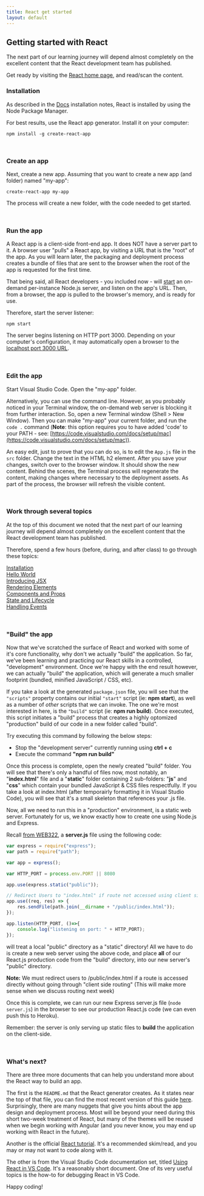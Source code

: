 ```yaml
---
title: React get started
layout: default
---
```


## Getting started with React

The next part of our learning journey will depend almost completely on the excellent content that the React development team has published. 

Get ready by visiting the [React home page](https://reactjs.org/), and read/scan the content.

<!-- On the top navigation menu, notice the [Docs](https://reactjs.org/docs/installation.html) (documentation) and [Tutorial](https://reactjs.org/tutorial/tutorial.html) items. 

![React web site](../media/react-web-site.png) -->

### Installation

As described in the [Docs](https://reactjs.org/docs/installation.html) installation notes, React is installed by using the Node Package Manager. 

For best results, use the React app generator. Install it on your computer:

```text
npm install -g create-react-app
```

<br>

### Create an app

Next, create a new app. Assuming that you want to create a new app (and folder) named "my-app":

```text
create-react-app my-app
```

The process will create a new folder, with the code needed to get started.

<br>

### Run the app

A React app is a client-side front-end app. It does NOT have a server part to it. A browser user "pulls" a React app, by visiting a URL that is the "root" of the app. As you will learn later, the packaging and deployment process creates a bundle of files that are sent to the browser when the root of the app is requested for the first time. 

That being said, all React developers - you included now - will [start](https://docs.npmjs.com/cli/start) an on-demand per-instance Node.js server, and listen on the app's URL. Then, from a browser, the app is pulled to the browser's memory, and is ready for use. 

Therefore, start the server listener:

```text
npm start
```

The server begins listening on HTTP port 3000. Depending on your computer's configuration, it may automatically open a browser to the [localhost port 3000 URL](http://localhost:3000/). 

<br>

### Edit the app

Start Visual Studio Code. Open the "my-app" folder. 

Alternatively, you can use the command line. However, as you probably noticed in your Terminal window, the on-demand web server is blocking it from further interaction. So, open a new Terminal window (Shell > New Window). Then you can make "my-app" your current folder, and run the `code .` command (**Note**: this option requires you to have added 'code' to your PATH - see: [https://code.visualstudio.com/docs/setup/mac](https://code.visualstudio.com/docs/setup/mac)). 

An easy edit, just to prove that you can do so, is to edit the `App.js` file in the `src` folder. Change the text in the HTML h2 element. After you save your changes, switch over to the browser window. It should show the new content. Behind the scenes, the Terminal process will regenerate the content, making changes where necessary to the deployment assets. As part of the process, the browser will refresh the visible content.

<br>

### Work through several topics

At the top of this document we noted that the next part of our learning journey will depend almost completely on the excellent content that the React development team has published. 

Therefore, spend a few hours (before, during, and after class) to go through these topics:

[Installation](https://reactjs.org/docs/installation.html)  
[Hello World](https://reactjs.org/docs/hello-world.html)  
[Introducing JSX](https://reactjs.org/docs/introducing-jsx.html)  
[Rendering Elements](https://reactjs.org/docs/rendering-elements.html)  
[Components and Props](https://reactjs.org/docs/components-and-props.html)  
[State and Lifecycle](https://reactjs.org/docs/state-and-lifecycle.html)  
[Handling Events](https://reactjs.org/docs/handling-events.html)  

<br>

### "Build" the app

Now that we've scratched the surface of React and worked with some of it's core functionality, why don't we actually "build" the application.  So far, we've been learning and practicing our React skills in a controlled, "development" environment.  Once we're happy with the end result however, we can actually "build" the application, which will generate a much smaller footprint (bundled, minified JavaScript / CSS, etc). 

If you take a look at the generated `package.json` file, you will see that the `"scripts"` property contains our initial `"start"` script (ie: **npm start**), as well as a number of *other* scripts that we can invoke.  The one we're most interested in here, is the `"build"` script (ie: **npm run build**).  Once executed, this script initiates a "build" process that creates a highly optomized "production" build of our code in a new folder called "build".

Try executing this command by following the below steps:

* Stop the "development server" currently running using **ctrl + c**
* Execute the command **"npm run build"**

Once this process is complete, open the newly created "build" folder.  You will see that there's only a handful of files now, most notably, an "**index.html**" file and a "**static**" folder containing 2 sub-folders: "**js**" and "**css**" which contain your bundled JavaScript &amp; CSS files respectfully. If you take a look at index.html (after temporairly formatting it in Visual Studio Code), you will see that it's a small skeleton that references your .js file.

Now, all we need to run this in a "production" environment, is a static web server.  Fortunately for us, we know exactly how to create one using Node.js and Express.

Recall [from WEB322](http://zenit.senecac.on.ca/~patrick.crawford/index.php/web322/course-notes/week4-class1/), a **server.js** file using the following code:

```javascript
var express = require("express");
var path = require("path");

var app = express();

var HTTP_PORT = process.env.PORT || 8080

app.use(express.static("public"));

// Redirect Users to "index.html" if route not accessed using client side routing
app.use((req, res) => {
    res.sendFile(path.join(__dirname + "/public/index.html"));
});

app.listen(HTTP_PORT, ()=>{
    console.log("listening on port: " + HTTP_PORT);
});
```

will treat a local "public" directory as a "static" directory!  All we have to do is create a new web server using the above code, and place **all** of our React.js production code from the "build" directory, into our new server's "public" directory. 

**Note:** We must redirect users to /public/index.html if a route is accessed directly without going through "client side routing" (This will make more sense when we discuss routing next week)

Once this is complete, we can run our new Express server.js file (`node server.js`) in the browser to see our production React.js code (we can even push this to Heroku).

Remember: the server is only serving up static files to **build** the application on the client-side.

<br>

### What's next?

There are three more documents that can help you understand more about the React way to build an app.

The first is the `README.md` that the React generator creates. As it states near the top of that file, you can find the most recent version of this guide [here](https://github.com/facebookincubator/create-react-app/blob/master/packages/react-scripts/template/README.md). Surprisingly, there are many nuggets that give you hints about the app design and deployment process. Most will be beyond your need during this short two-week treatment of React, but many of the themes will be reused when we begin working with Angular (and you never know, you may end up working with React in the future). 

Another is the official [React tutorial](https://reactjs.org/tutorial/tutorial.html). It's a recommended skim/read, and you may or may not want to code along with it.

The other is from the Visual Studio Code documentation set, titled [Using React in VS Code](https://code.visualstudio.com/docs/nodejs/reactjs-tutorial). It's a reasonably short document. One of its very useful topics is the how-to for debugging React in VS Code. 

Happy coding!

<br>
